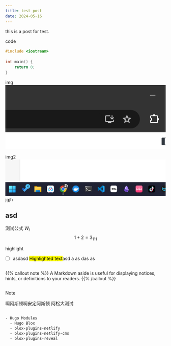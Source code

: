 ```yaml
---
title: test post
date: 2024-05-16
---
```


this is a post for test.

code
```cpp
#include <iostream>

int main() {
    return 0;
}
```

img
![alt text](image.png)

img2
![](Pasted%20image%2020240516102839.png)
jgjh

## asd

测试公式
$W_i$
$$
1 + 2 = 3_{111}$$

highlight
- [ ] asdasd <mark>Highlighted text</mark>asd a as das as


```markdown

```



{{% callout note %}}
A Markdown aside is useful for displaying notices, hints, or definitions to your readers.
{{% /callout %}}

```cpp

```

> [!NOTE]
> 啊阿斯顿啊安定阿斯顿
> 阿松大测试



````

````


```markmap {height="200px"}
- Hugo Modules
  - Hugo Blox
  - blox-plugins-netlify
  - blox-plugins-netlify-cms
  - blox-plugins-reveal
```

